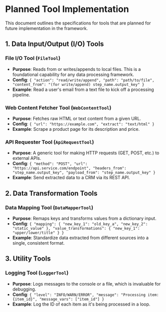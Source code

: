 # Planned Tool Implementation

This document outlines the specifications for tools that are planned for future implementation in the framework.

## 1. Data Input/Output (I/O) Tools

### File I/O Tool (`FileTool`)
- **Purpose**: Reads from or writes/appends to local files. This is a foundational capability for any data processing framework.
- **Config**: `{ "action": "read/write/append", "path": "path/to/file", "content_from": "(for write/append) step_name.output_key" }`
- **Example**: Read a user's email from a text file to kick off a processing pipeline.

### Web Content Fetcher Tool (`WebContentTool`)
- **Purpose**: Fetches raw HTML or text content from a given URL.
- **Config**: `{ "url": "https://example.com", "extract": "text/html" }`
- **Example**: Scrape a product page for its description and price.

### API Requester Tool (`ApiRequestTool`)
- **Purpose**: A generic tool for making HTTP requests (GET, POST, etc.) to external APIs.
- **Config**: `{ "method": "POST", "url": "https://api.service.com/endpoint", "headers_from": "step_name.output_key", "payload_from": "step_name.output_key" }`
- **Example**: Send extracted data to a CRM via its REST API.

## 2. Data Transformation Tools

### Data Mapping Tool (`DataMapperTool`)
- **Purpose**: Remaps keys and transforms values from a dictionary input.
- **Config**: `{ "mapping": { "new_key_1": "old_key_a", "new_key_2": "static_value" }, "value_transformations": { "new_key_1": "upper/lower/title" } }`
- **Example**: Standardize data extracted from different sources into a single, consistent format.

## 3. Utility Tools

### Logging Tool (`LoggerTool`)
- **Purpose**: Logs messages to the console or a file, which is invaluable for debugging.
- **Config**: `{ "level": "INFO/WARN/ERROR", "message": "Processing item: {item_id}", "message_vars": ["item_id"] }`
- **Example**: Log the ID of each item as it's being processed in a loop.